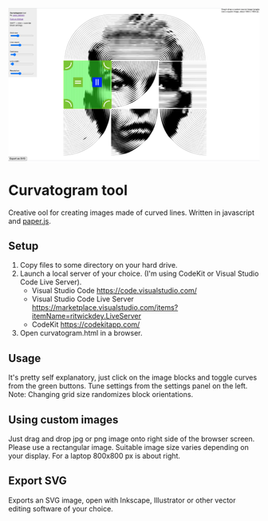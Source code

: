 ![Curvatogram screenshot](/screenshot.png)

# Curvatogram tool
 Creative ool for creating images made of curved lines. Written in javascript and [paper.js](http://paperjs.org/).

## Setup
 1. Copy files to some directory on your hard drive. 
 2. Launch a local server of your choice. (I'm using CodeKit or Visual Studio Code Live Server). 
    - Visual Studio Code https://code.visualstudio.com/  
    - Visual Studio Code Live Server https://marketplace.visualstudio.com/items?itemName=ritwickdey.LiveServer
    - CodeKit https://codekitapp.com/
 3. Open curvatogram.html in a browser.

## Usage
 It's pretty self explanatory, just click on the image blocks and toggle curves from the green buttons. Tune settings from the settings panel on the left. 
 Note: Changing grid size randomizes block orientations.

## Using custom images
 Just drag and drop jpg or png image onto right side of the browser screen. Please use a rectangular image. Suitable image size varies depending on your display. For a laptop 800x800 px is about right.

## Export SVG
 Exports an SVG image, open with Inkscape, Illustrator or other vector editing software of your choice.
